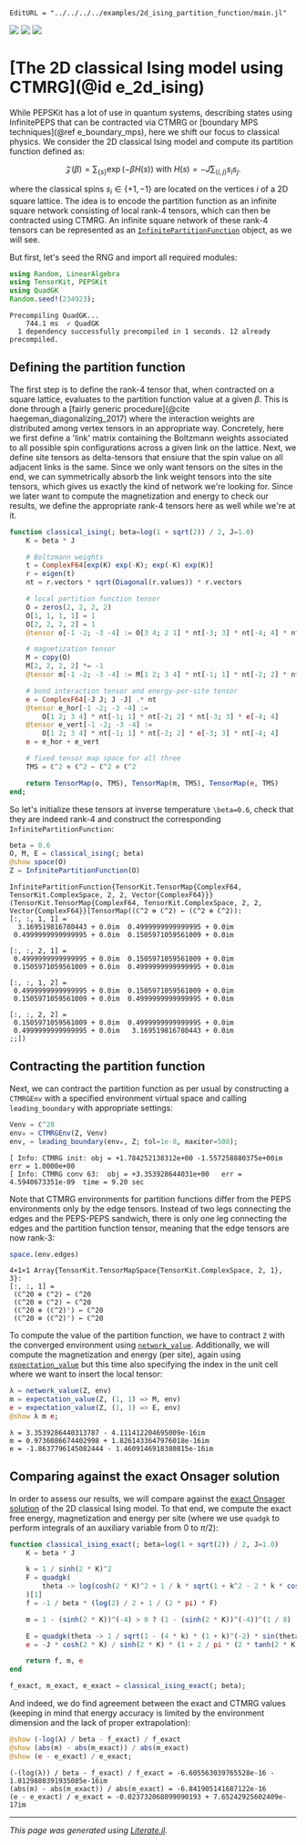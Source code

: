 ```@meta
EditURL = "../../../../examples/2d_ising_partition_function/main.jl"
```

[![](https://mybinder.org/badge_logo.svg)](https://mybinder.org/v2/gh/QuantumKitHub/PEPSKit.jl/gh-pages?filepath=dev/examples/2d_ising_partition_function/main.ipynb)
[![](https://img.shields.io/badge/show-nbviewer-579ACA.svg)](https://nbviewer.jupyter.org/github/QuantumKitHub/PEPSKit.jl/blob/gh-pages/dev/examples/2d_ising_partition_function/main.ipynb)
[![](https://img.shields.io/badge/download-project-orange)](https://minhaskamal.github.io/DownGit/#/home?url=https://github.com/QuantumKitHub/PEPSKit.jl/examples/tree/gh-pages/dev/examples/2d_ising_partition_function)


# [The 2D classical Ising model using CTMRG](@id e_2d_ising)

While PEPSKit has a lot of use in quantum systems, describing states using InfinitePEPS that can be contracted via CTMRG or [boundary MPS techniques](@ref e_boundary_mps), here we shift our focus to classical physics.
We consider the 2D classical Ising model and compute its partition function defined as:

```math
\mathcal{Z}(\beta) = \sum_{\{s\}} \exp(-\beta H(s)) \text{ with } H(s) = -J \sum_{\langle i, j \rangle} s_i s_j .
```

where the classical spins $s_i \in \{+1, -1\}$ are located on the vertices $i$ of a 2D
square lattice. The idea is to encode the partition function as an infinite square network
consisting of local rank-4 tensors, which can then be contracted using CTMRG. An infinite
square network of these rank-4 tensors can be represented as an
[`InfinitePartitionFunction`](@ref) object, as we will see.

But first, let's seed the RNG and import all required modules:

````julia
using Random, LinearAlgebra
using TensorKit, PEPSKit
using QuadGK
Random.seed!(234923);
````

````
Precompiling QuadGK...
    744.1 ms  ✓ QuadGK
  1 dependency successfully precompiled in 1 seconds. 12 already precompiled.

````

## Defining the partition function

The first step is to define the rank-4 tensor that, when contracted on a square lattice,
evaluates to the partition function value at a given $\beta$. This is done through a
[fairly generic procedure](@cite haegeman_diagonalizing_2017) where the interaction weights
are distributed among vertex tensors in an appropriate way. Concretely, here we first define
a 'link' matrix containing the Boltzmann weights associated to all possible spin
configurations across a given link on the lattice. Next, we define site tensors as
delta-tensors that ensiure that the spin value on all adjacent links is the same. Since we
only want tensors on the sites in the end, we can symmetrically absorb the link weight
tensors into the site tensors, which gives us exactly the kind of network we're looking for.
Since we later want to compute the magnetization and energy to check our results, we define
the appropriate rank-4 tensors here as well while we're at it.

````julia
function classical_ising(; beta=log(1 + sqrt(2)) / 2, J=1.0)
    K = beta * J

    # Boltzmann weights
    t = ComplexF64[exp(K) exp(-K); exp(-K) exp(K)]
    r = eigen(t)
    nt = r.vectors * sqrt(Diagonal(r.values)) * r.vectors

    # local partition function tensor
    O = zeros(2, 2, 2, 2)
    O[1, 1, 1, 1] = 1
    O[2, 2, 2, 2] = 1
    @tensor o[-1 -2; -3 -4] := O[3 4; 2 1] * nt[-3; 3] * nt[-4; 4] * nt[-2; 2] * nt[-1; 1]

    # magnetization tensor
    M = copy(O)
    M[2, 2, 2, 2] *= -1
    @tensor m[-1 -2; -3 -4] := M[1 2; 3 4] * nt[-1; 1] * nt[-2; 2] * nt[-3; 3] * nt[-4; 4]

    # bond interaction tensor and energy-per-site tensor
    e = ComplexF64[-J J; J -J] .* nt
    @tensor e_hor[-1 -2; -3 -4] :=
        O[1 2; 3 4] * nt[-1; 1] * nt[-2; 2] * nt[-3; 3] * e[-4; 4]
    @tensor e_vert[-1 -2; -3 -4] :=
        O[1 2; 3 4] * nt[-1; 1] * nt[-2; 2] * e[-3; 3] * nt[-4; 4]
    e = e_hor + e_vert

    # fixed tensor map space for all three
    TMS = ℂ^2 ⊗ ℂ^2 ← ℂ^2 ⊗ ℂ^2

    return TensorMap(o, TMS), TensorMap(m, TMS), TensorMap(e, TMS)
end;
````

So let's initialize these tensors at inverse temperature ``\beta=0.6``, check that
they are indeed rank-4 and construct the corresponding `InfinitePartitionFunction`:

````julia
beta = 0.6
O, M, E = classical_ising(; beta)
@show space(O)
Z = InfinitePartitionFunction(O)
````

````
InfinitePartitionFunction{TensorKit.TensorMap{ComplexF64, TensorKit.ComplexSpace, 2, 2, Vector{ComplexF64}}}(TensorKit.TensorMap{ComplexF64, TensorKit.ComplexSpace, 2, 2, Vector{ComplexF64}}[TensorMap((ℂ^2 ⊗ ℂ^2) ← (ℂ^2 ⊗ ℂ^2)):
[:, :, 1, 1] =
  3.169519816780443 + 0.0im  0.4999999999999995 + 0.0im
 0.4999999999999995 + 0.0im  0.1505971059561009 + 0.0im

[:, :, 2, 1] =
 0.4999999999999995 + 0.0im  0.1505971059561009 + 0.0im
 0.1505971059561009 + 0.0im  0.4999999999999995 + 0.0im

[:, :, 1, 2] =
 0.4999999999999995 + 0.0im  0.1505971059561009 + 0.0im
 0.1505971059561009 + 0.0im  0.4999999999999995 + 0.0im

[:, :, 2, 2] =
 0.1505971059561009 + 0.0im  0.4999999999999995 + 0.0im
 0.4999999999999995 + 0.0im   3.169519816780443 + 0.0im
;;])
````

## Contracting the partition function

Next, we can contract the partition function as per usual by constructing a `CTMRGEnv` with
a specified environment virtual space and calling `leading_boundary` with appropriate
settings:

````julia
Venv = ℂ^20
env₀ = CTMRGEnv(Z, Venv)
env, = leading_boundary(env₀, Z; tol=1e-8, maxiter=500);
````

````
[ Info: CTMRG init:	obj = +1.784252138312e+00 -1.557258880375e+00im	err = 1.0000e+00
[ Info: CTMRG conv 63:	obj = +3.353928644031e+00	err = 4.5940673351e-09	time = 9.20 sec

````

Note that CTMRG environments for partition functions differ from the PEPS environments only
by the edge tensors. Instead of two legs connecting the edges and the PEPS-PEPS sandwich,
there is only one leg connecting the edges and the partition function tensor, meaning that
the edge tensors are now rank-3:

````julia
space.(env.edges)
````

````
4×1×1 Array{TensorKit.TensorMapSpace{TensorKit.ComplexSpace, 2, 1}, 3}:
[:, :, 1] =
 (ℂ^20 ⊗ ℂ^2) ← ℂ^20
 (ℂ^20 ⊗ ℂ^2) ← ℂ^20
 (ℂ^20 ⊗ (ℂ^2)') ← ℂ^20
 (ℂ^20 ⊗ (ℂ^2)') ← ℂ^20
````

To compute the value of the partition function, we have to contract `Z` with the converged
environment using [`network_value`](@ref). Additionally, we will compute the magnetization
and energy (per site), again using [`expectation_value`](@ref) but this time also specifying
the index in the unit cell where we want to insert the local tensor:

````julia
λ = network_value(Z, env)
m = expectation_value(Z, (1, 1) => M, env)
e = expectation_value(Z, (1, 1) => E, env)
@show λ m e;
````

````
λ = 3.3539286440313787 - 4.111412204695009e-16im
m = 0.9736086674402998 + 1.8261433647976018e-16im
e = -1.8637796145082444 - 1.4609146918380815e-16im

````

## Comparing against the exact Onsager solution

In order to assess our results, we will compare against the
[exact Onsager solution](https://en.wikipedia.org/wiki/Square_lattice_Ising_model#Exact_solution)
of the 2D classical Ising model. To that end, we compute the exact free energy,
magnetization and energy per site (where we use `quadgk` to perform integrals of an
auxiliary variable from $0$ to $\pi/2$):

````julia
function classical_ising_exact(; beta=log(1 + sqrt(2)) / 2, J=1.0)
    K = beta * J

    k = 1 / sinh(2 * K)^2
    F = quadgk(
        theta -> log(cosh(2 * K)^2 + 1 / k * sqrt(1 + k^2 - 2 * k * cos(2 * theta))), 0, pi
    )[1]
    f = -1 / beta * (log(2) / 2 + 1 / (2 * pi) * F)

    m = 1 - (sinh(2 * K))^(-4) > 0 ? (1 - (sinh(2 * K))^(-4))^(1 / 8) : 0

    E = quadgk(theta -> 1 / sqrt(1 - (4 * k) * (1 + k)^(-2) * sin(theta)^2), 0, pi / 2)[1]
    e = -J * cosh(2 * K) / sinh(2 * K) * (1 + 2 / pi * (2 * tanh(2 * K)^2 - 1) * E)

    return f, m, e
end

f_exact, m_exact, e_exact = classical_ising_exact(; beta);
````

And indeed, we do find agreement between the exact and CTMRG values (keeping in mind that
energy accuracy is limited by the environment dimension and the lack of proper
extrapolation):

````julia
@show (-log(λ) / beta - f_exact) / f_exact
@show (abs(m) - abs(m_exact)) / abs(m_exact)
@show (e - e_exact) / e_exact;
````

````
(-(log(λ)) / beta - f_exact) / f_exact = -6.605563039765528e-16 - 1.0129880391935085e-16im
(abs(m) - abs(m_exact)) / abs(m_exact) = -6.841905141687122e-16
(e - e_exact) / e_exact = -0.023732068099090193 + 7.65242925602409e-17im

````

---

*This page was generated using [Literate.jl](https://github.com/fredrikekre/Literate.jl).*

